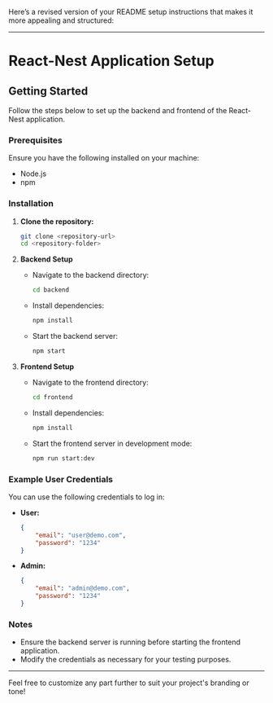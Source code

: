 Here’s a revised version of your README setup instructions that makes it more appealing and structured:

---

# React-Nest Application Setup

## Getting Started

Follow the steps below to set up the backend and frontend of the React-Nest application.

### Prerequisites

Ensure you have the following installed on your machine:

- Node.js
- npm

### Installation

1. **Clone the repository:**
   ```bash
   git clone <repository-url>
   cd <repository-folder>
   ```

2. **Backend Setup**
   - Navigate to the backend directory:
     ```bash
     cd backend
     ```
   - Install dependencies:
     ```bash
     npm install
     ```
   - Start the backend server:
     ```bash
     npm start
     ```

3. **Frontend Setup**
   - Navigate to the frontend directory:
     ```bash
     cd frontend
     ```
   - Install dependencies:
     ```bash
     npm install
     ```
   - Start the frontend server in development mode:
     ```bash
     npm run start:dev
     ```

### Example User Credentials

You can use the following credentials to log in:

- **User:**
  ```json
  {
      "email": "user@demo.com",
      "password": "1234"
  }
  ```

- **Admin:**
  ```json
  {
      "email": "admin@demo.com",
      "password": "1234"
  }
  ```

### Notes

- Ensure the backend server is running before starting the frontend application.
- Modify the credentials as necessary for your testing purposes.

---

Feel free to customize any part further to suit your project's branding or tone!